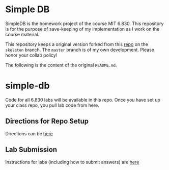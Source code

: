 # Simple DB

SimpleDB is the homework project of the course MIT 6.830. This repository is for the purpose of save-keeping of my implementation as I work on the course material.

This repository keeps a original version forked from this [repo](https://github.com/MIT-DB-Class/simple-db-hw) on the `skeleton` branch. The `master` branch is of my own development. Please honor your collab policy!

The following is the content of the original `README.md`.

simple-db
=========

Code for all 6.830 labs will be available in this repo. Once you have set up your class repo, you pull lab code from here.

Directions for Repo Setup
-------------------------

Directions can be [here](https://github.com/MIT-DB-Class/course-info-2018)

Lab Submission
-----

Instructions for labs (including how to submit answers) are [here](https://github.com/MIT-DB-Class/course-info-2018)

